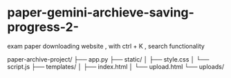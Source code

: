 # paper-gemini-archieve-saving-progress-2-
exam paper downloading website , with ctrl + K , search functionality 

paper-archive-project/
├── app.py
├── static/
│   ├── style.css
│   └── script.js
├── templates/
│   ├── index.html
│   └── upload.html
└── uploads/

